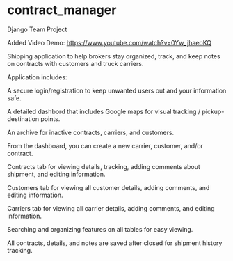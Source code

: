 # contract_manager
Django Team Project

Added Video Demo: https://www.youtube.com/watch?v=0Yw_jhaeoKQ

Shipping application to help brokers stay organized, track, and keep notes on contracts with customers and truck carriers. 

Application includes:

A secure login/registration to keep unwanted users out and your information safe.

A detailed dashbord that includes Google maps for visual tracking / pickup-destination points.

An archive for inactive contracts, carriers, and customers.

From the dashboard, you can create a new carrier, customer, and/or contract.

Contracts tab for viewing details, tracking, adding comments about shipment, and editing information.

Customers tab for viewing all customer details, adding comments, and editing information.

Carriers tab for viewing all carrier details, adding comments, and editing information.

Searching and organizing features on all tables for easy viewing.

All contracts, details, and notes are saved after closed for shipment history tracking. 
